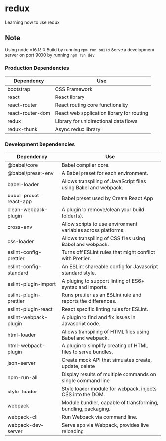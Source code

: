 # redux

Learning how to use redux

## Note

Using node v16.13.0
Build by running `npm run build`
Serve a development server on port 9000 by running `npm run dev`

### Production Dependencies

| **Dependency**   | **Use**                                   |
| ---------------- | ----------------------------------------- |
| bootstrap        | CSS Framework                             |
| react            | React library                             |
| react-router     | React routing core functionality          |
| react-router-dom | React web application library for routing |
| redux            | Library for unidirectional data flows     |
| redux-thunk      | Async redux library                       |

### Development Dependencies

| **Dependency**         | **Use**                                                         |
| ---------------------- | --------------------------------------------------------------- |
| @babel/core            | Babel compiler core.                                            |
| @babel/preset-env      | A Babel preset for each environment.                            |
| babel-loader           | Allows transpiling of JavaScript files using Babel and webpack. |
| babel-preset-react-app | Babel preset used by Create React App                           |
| clean-webpack-plugin   | A plugin to remove/clean your build folder(s).                  |
| cross-env              | Allow scripts to use environment variables across platforms.    |
| css-loader             | Allows transpiling of CSS files using Babel and webpack.        |
| eslint-config-prettier | Turns off ESLint rules that might conflict with Prettier.       |
| eslint-config-standard | An ESLint shareable config for Javascript standard style.       |
| eslint-plugin-import   | A pluging to support linting of ES6+ syntax and imports.        |
| eslint-plugin-prettier | Runs prettier as an ESLint rule and reports the differences.    |
| eslint-plugin-react    | React specific linting rules for ESLint.                        |
| eslint-webpack-plugin  | A plugin to find and fix issues in Javascript code.             |
| html-loader            | Allows transpiling of HTML files using Babel and webpack.       |
| html-webpack-plugin    | A plugin to simplify creating of HTML files to serve bundles.   |
| json-server            | Create mock API that simulates create, update, delete           |
| npm-run-all            | Display results of multiple commands on single command line     |
| style-loader           | Style loader module for webpack, injects CSS into the DOM.      |
| webpack                | Module bundler, capable of transforming, bundling, packaging.   |
| webpack-cli            | Run Webpack via command line.                                   |
| webpack-dev-server     | Serve app via Webpack, provides live reloading.                 |
